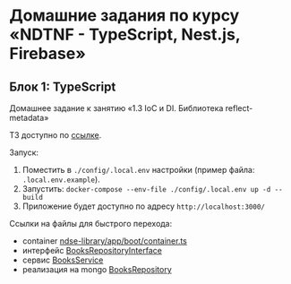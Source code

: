 # Домашние задания по курсу «NDTNF - TypeScript, Nest.js, Firebase»

## Блок 1: TypeScript

Домашнее задание к занятию «1.3 IoС и DI. Библиотека reflect-metadata»

ТЗ доступно по [ссылке](https://github.com/netology-code/ndtnf-homeworks/tree/master/003-Ioc).


Запуск: 
1) Поместить в `./config/.local.env` настройки (пример файла: `.local.env.example`).
2) Запустить: `docker-compose --env-file ./config/.local.env up -d --build`
3) Приложение будет доступно по адресу `http://localhost:3000/`

Ссылки на файлы для быстрого перехода:
* container [ndse-library/app/boot/container.ts](ndse-library/app/boot/container.ts)
* интерфейс [BooksRepositoryInterface](ndse-library/app/services/Interfaces/BooksRepositoryInterface.ts)
* сервис [BooksService](ndse-library/app/services/BooksService.ts)
* реализация на mongo [BooksRepository](ndse-library/app/services/mongo/BooksRepository.ts)

